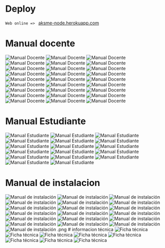 
# Deploy

`Web online => ` [aksme-node.herokuapp.com](https://aksme-node.herokuapp.com)

# Manual docente 
<!-- Manual docente -->
<img src="https://imgur.com/gipUA6u.png" alt="Manual Docente">
<img src="https://imgur.com/RoAqm1s.png" alt="Manual Docente">
<img src="https://imgur.com/Q5ERjBF.png" alt="Manual Docente">
<img src="https://imgur.com/cG9j6e0.png" alt="Manual Docente">
<img src="https://imgur.com/BzeK6DN.png" alt="Manual Docente">
<img src="https://imgur.com/f1CKMzz.png" alt="Manual Docente">
<img src="https://imgur.com/ySptfAo.png" alt="Manual Docente">
<img src="https://imgur.com/HgfTCzs.png" alt="Manual Docente">
<img src="https://imgur.com/H9196Fx.png" alt="Manual Docente">
<img src="https://imgur.com/PQY61Dc.png" alt="Manual Docente">
<img src="https://imgur.com/7maQ8nE.png" alt="Manual Docente">
<img src="https://imgur.com/VE1VHlR.png" alt="Manual Docente">
<img src="https://imgur.com/NEdo6Ol.png" alt="Manual Docente">
<img src="https://imgur.com/Eicm5yQ.png" alt="Manual Docente">
<img src="https://imgur.com/fyNz2W0.png" alt="Manual Docente">
<img src="https://imgur.com/u0wPaHF.png" alt="Manual Docente">
<img src="https://imgur.com/Do9LGkC.png" alt="Manual Docente">
<img src="https://imgur.com/k8tVgP5.png" alt="Manual Docente">
<img src="https://imgur.com/Gh7Hvge.png" alt="Manual Docente">
<img src="https://imgur.com/1Mv1Vp9.png" alt="Manual Docente">
<img src="https://imgur.com/ZPOVls9.png" alt="Manual Docente">
<img src="https://imgur.com/PiNagm6.png" alt="Manual Docente">
<img src="https://imgur.com/NGsXThr.png" alt="Manual Docente">
<img src="https://imgur.com/MFR3fYk.png" alt="Manual Docente">
<img src="https://imgur.com/8oiDJVw.png" alt="Manual Docente">
<img src="https://imgur.com/SlMLqCS.png" alt="Manual Docente">
<img src="https://imgur.com/h9Tzu1c.png" alt="Manual Docente">

# Manual Estudiante
<!-- Manual Estudiante -->
<img src="https://imgur.com/Trw4vTM.png" alt="Manual Estudiante">
<img src="https://imgur.com/gJuWCKW.png" alt="Manual Estudiante">
<img src="https://imgur.com/z4ahxp9.png" alt="Manual Estudiante">
<img src="https://imgur.com/7Tg3dn8.png" alt="Manual Estudiante">
<img src="https://imgur.com/19M4yia.png" alt="Manual Estudiante">
<img src="https://imgur.com/hutecZU.png" alt="Manual Estudiante">
<img src="https://imgur.com/nccVMZr.png" alt="Manual Estudiante">
<img src="https://imgur.com/gXua6TQ.png" alt="Manual Estudiante">
<img src="https://imgur.com/RuBERFG.png" alt="Manual Estudiante">
<img src="https://imgur.com/EOJ6705.png" alt="Manual Estudiante">
<img src="https://imgur.com/YjRa7Ea.png" alt="Manual Estudiante">
<img src="https://imgur.com/ymT9eSA.png" alt="Manual Estudiante">
<img src="https://imgur.com/94UHpsG.png" alt="Manual Estudiante">
<img src="https://imgur.com/bhFMgUW.png" alt="Manual Estudiante">
<img src="https://imgur.com/JNfhCN6.png" alt="Manual Estudiante">
<img src="https://imgur.com/c6Bk7GD.png" alt="Manual Estudiante">
<img src="https://imgur.com/BhR7knL.png" alt="Manual Estudiante">

# Manual de instalacion
<!-- Manual de instalacion -->

<img src="https://imgur.com/27tLi1j.png" alt="Manual de instalación">
<img src="https://imgur.com/P6jQC3t.png" alt="Manual de instalación">
<img src="https://imgur.com/NToKAnt.png" alt="Manual de instalación">
<img src="https://imgur.com/0GsOMUT.png" alt="Manual de instalación">
<img src="https://imgur.com/7OdVoJJ.png" alt="Manual de instalación">
<img src="https://imgur.com/PBYku3G.png" alt="Manual de instalación">
<img src="https://imgur.com/5iPChI6.png" alt="Manual de instalación">
<img src="https://imgur.com/swN2P0b.png" alt="Manual de instalación">
<img src="https://imgur.com/HCrMr7H.png" alt="Manual de instalación">
<img src="https://imgur.com/SWqrcI9.png" alt="Manual de instalación">
<img src="https://imgur.com/mgpVvAO.png" alt="Manual de instalación">
<img src="https://imgur.com/bqQ14OR.png" alt="Manual de instalación">
<img src="https://imgur.com/urDHepj.png" alt="Manual de instalación">
<img src="https://imgur.com/YG6yBlb.png" alt="Manual de instalación">
<img src="https://imgur.com/LSrARIj.png" alt="Manual de instalación">
<img src="https://imgur.com/UzxStt3.png" alt="Manual de instalación">
<img src="https://imgur.com/O1wt1ZJ.png" alt="Manual de instalación">
<img src="https://imgur.com/uGs8TSP.png" alt="Manual de instalación">
<img src="https://imgur.com/iNK8A9z.png" alt="Manual de instalación">
.png
# informacion técnica
<!-- Información técnica-->
<img src="https://imgur.com/DxkkT5I.png" alt="Ficha técnica">
<img src="https://imgur.com/01BP49Q.png" alt="Ficha técnica">
<img src="https://imgur.com/m9xPbFV.png" alt="Ficha técnica">
<img src="https://imgur.com/6Ax4VAd.png" alt="Ficha técnica">
<img src="https://imgur.com/8N7DMPX.png" alt="Ficha técnica">
<img src="https://imgur.com/mdu2vBH.png" alt="Ficha técnica">
<img src="https://imgur.com/SW7vyee.png" alt="Ficha técnica">
<img src="https://imgur.com/CntNguT.png" alt="Ficha técnica">
